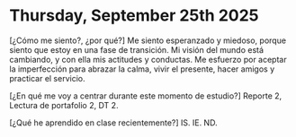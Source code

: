 # Thursday, September 25th 2025

\[¿Cómo me siento?, ¿por qué?] Me siento esperanzado y miedoso, porque siento que estoy en una fase de transición. Mi visión del mundo está cambiando, y con ella mis actitudes y conductas. Me esfuerzo por aceptar la imperfección para abrazar la calma, vivir el presente, hacer amigos y practicar el servicio.

\[¿En qué me voy a centrar durante este momento de estudio?] Reporte 2, Lectura de portafolio 2, DT 2.

\[¿Qué he aprendido en clase recientemente?] IS. IE. ND.


